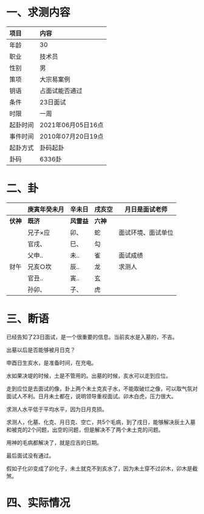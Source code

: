 # 一、求测内容

| 项目     | 内容               |
| :------- | :----------------- |
| 年龄     | 30                 |
| 职业     | 技术员             |
| 性别     | 男                 |
| 策项     | 大宗易案例         |
| 钥语     | 占面试能否通过     |
| 条件     | 23日面试           |
| 时限     | 一周               |
| 起卦时间 | 2021年06月05日16点 |
| 事件时间 | 2010年07月20日19点 |
| 起卦方式 | 卦码起卦           |
| 卦码     | 6336卦             |

# 二、卦

|                | 庚寅年癸未月   | 辛未日           | 戌亥空         | 月日是面试老师     |
| :------------- | :------------- | :--------------- | :------------- | ------------------ |
| **伏神** | **既济** | **风雷益** | **六神** |                    |
|                | 兄子×应       | 卯、             | 蛇             | 面试环境、面试单位 |
|                | 官戌、         | 巳、             | 勾             |                    |
|                | 父申..         | 未..             | 雀             | 面试成绩           |
| 财午           | 兄亥○坎       | 辰..             | 龙             | 求测人             |
|                | 官丑..         | 寅..             | 玄             |                    |
|                | 孙卯、         | 子、             | 虎             |                    |

# 三、断语

已经告知了23日面试，是一个很重要的信息。当前亥水是入墓的，不吉。

出墓以后是否能够被月日克？

申酉日生亥水，是准备时间，在充电。

水如果决堤的时候，土是不管用的。出墓的时候，亥水可以走到应位。

走到应位是去面试的像，卦上两个未土克亥子水，不能取破烂之像，可以取气氛对面试人不利。日月未土都在，说明领导重视面试。卯木白虎，压力很大。

求测人水平低于平均水平，因为日月克损。

求测人，化墓、化克、月日克、空亡，共5个毛病，到了戌日，能够解决辰土入墓和被克的2个问题，出空的问题，但是解决不了两个未土克的问题。

用神的毛病都解决了，就是应吉的日期。

最后面试没有通过。

假如子化卯变成了卯化子，未土就克不到亥水了，因为未土穿不过卯木，卯木是截煞。


# 四、实际情况

